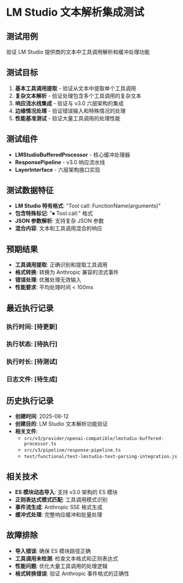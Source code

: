 # LM Studio 文本解析集成测试

## 测试用例
验证 LM Studio 提供商的文本中工具调用解析和缓冲处理功能

## 测试目标
1. **基本工具调用提取** - 验证从文本中提取单个工具调用
2. **复杂文本解析** - 验证处理包含多个工具调用的复杂文本
3. **响应流水线集成** - 验证与 v3.0 六层架构的集成
4. **边缘情况处理** - 验证错误输入和特殊情况的处理
5. **性能基准测试** - 验证大量工具调用的处理性能

## 测试组件
- **LMStudioBufferedProcessor** - 核心缓冲处理器
- **ResponsePipeline** - v3.0 响应流水线
- **LayerInterface** - 六层架构接口实现

## 测试数据特征
- **LM Studio 特有格式**: "Tool call: FunctionName(arguments)"
- **包含特殊标记**: "⏺ Tool call:" 格式
- **JSON 参数解析**: 支持复杂 JSON 参数
- **混合内容**: 文本和工具调用混合的响应

## 预期结果
- **工具调用提取**: 正确识别和提取工具调用
- **格式转换**: 转换为 Anthropic 兼容的流式事件
- **错误处理**: 优雅处理无效输入
- **性能要求**: 平均处理时间 < 100ms

## 最近执行记录

### 执行时间: [待更新]
### 执行状态: [待执行]
### 执行时长: [待测试]
### 日志文件: [待生成]

## 历史执行记录
- **创建时间**: 2025-08-12
- **创建目的**: LM Studio 文本解析功能验证
- **相关文件**: 
  - `src/v3/provider/openai-compatible/lmstudio-buffered-processor.ts`
  - `src/v3/pipeline/response-pipeline.ts`
  - `test/functional/test-lmstudio-text-parsing-integration.js`

## 相关技术
- **ES 模块动态导入**: 支持 v3.0 架构的 ES 模块
- **正则表达式模式匹配**: 工具调用模式识别
- **事件流生成**: Anthropic SSE 格式生成
- **缓冲式处理**: 完整响应缓冲和批量处理

## 故障排除
- **导入错误**: 确保 ES 模块路径正确
- **工具调用未检测**: 检查文本格式和正则表达式
- **性能问题**: 优化大量工具调用的处理逻辑
- **格式转换错误**: 验证 Anthropic 事件格式的正确性